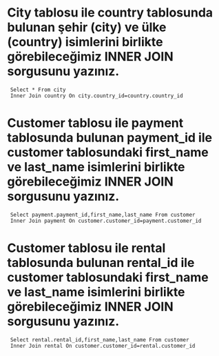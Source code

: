 
# City tablosu ile country tablosunda bulunan şehir (city) ve ülke (country) isimlerini birlikte görebileceğimiz INNER JOIN sorgusunu yazınız.
     Select * From city 
     Inner Join country On city.country_id=country.country_id

# Customer tablosu ile payment tablosunda bulunan payment_id ile customer tablosundaki first_name ve last_name isimlerini birlikte görebileceğimiz INNER JOIN sorgusunu yazınız.
     Select payment.payment_id,first_name,last_name From customer
     Inner Join payment On customer.customer_id=payment.customer_id

# Customer tablosu ile rental tablosunda bulunan rental_id ile customer tablosundaki first_name ve last_name isimlerini birlikte görebileceğimiz INNER JOIN sorgusunu yazınız.
     Select rental.rental_id,first_name,last_name From customer
     Inner Join rental On customer.customer_id=rental.customer_id